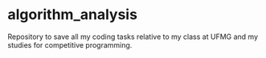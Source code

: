 # algorithm_analysis
Repository to save all my coding tasks relative to my class at UFMG and my studies for competitive programming.
